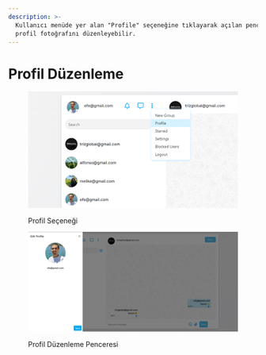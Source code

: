```yaml
---
description: >-
  Kullanıcı menüde yer alan "Profile" seçeneğine tıklayarak açılan pencereden
  profil fotoğrafını düzenleyebilir.
---
```


# Profil Düzenleme



<figure><img src="../.gitbook/assets/profil_dropdown.png" alt=""><figcaption><p>Profil Seçeneği</p></figcaption></figure>



<figure><img src="../.gitbook/assets/edit_profile.png" alt=""><figcaption><p>Profil Düzenleme Penceresi</p></figcaption></figure>
